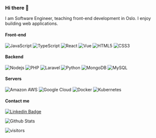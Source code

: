 ### Hi there 👋

I am Software Engineer, teaching front-end development in Oslo. I enjoy building web applications.

#### Front-end

![JavaScript](https://img.shields.io/badge/-JavaScript-black?style=flat-square&logo=javascript)
![TypeScript](https://img.shields.io/badge/-TypeScript-eeeeee?style=flat-square&logo=typescript)
![React](https://img.shields.io/badge/-React-black?style=flat-square&logo=react)
![Vue](https://img.shields.io/badge/-Vue-eeeeee?style=flat-square&logo=vue.js)
![HTML5](https://img.shields.io/badge/-HTML5-E34F26?style=flat-square&logo=html5&logoColor=white)
![CSS3](https://img.shields.io/badge/-CSS3-1572B6?style=flat-square&logo=css3)

#### Backend

![Nodejs](https://img.shields.io/badge/-Nodejs-black?style=flat-square&logo=Node.js)
![PHP](https://img.shields.io/badge/-PHP-4F5B93?style=flat-square&logo=php)
![Laravel](https://img.shields.io/badge/-Laravel-CCCCCC?style=flat-square&logo=laravel)
![Python](https://img.shields.io/badge/-Python-black?style=flat-square&logo=Python)
![MongoDB](https://img.shields.io/badge/-MongoDB-black?style=flat-square&logo=mongodb)
![MySQL](https://img.shields.io/badge/-MySQL-black?style=flat-square&logo=mysql)

#### Servers

![Amazon AWS](https://img.shields.io/badge/Amazon%20AWS-e76d0c?style=flat-square&logo=amazon-aws)
![Google Cloud](https://img.shields.io/badge/Google%20Cloud-black?style=flat-square&logo=google-cloud)
![Docker](https://img.shields.io/badge/-Docker-black?style=flat-square&logo=docker)
![Kubernetes](https://img.shields.io/badge/-Kubernetes-cccccc?style=flat-square&logo=kubernetes)

#### Contact me

[![Linkedin Badge](https://img.shields.io/badge/-mannuel-ferreira?style=flat-square&logo=Linkedin&logoColor=white&link=https://www.linkedin.com/in/mannuelferreira/)](https://www.linkedin.com/in/mannuelferreira/)

![Github Stats](https://github-readme-stats.vercel.app/api?username=mannuelf&count_private=true&show_icons=true&include_all_commits=true)

![visitors](https://visitor-badge.glitch.me/badge?page_id=mannuelf)


<!--
**mannuelf/mannuelf** is a ✨ _special_ ✨ repository because its `README.md` (this file) appears on your GitHub profile.

Here are some ideas to get you started:

- 🔭 I’m currently working on ...
- 🌱 I’m currently learning ...
- 👯 I’m looking to collaborate on ...
- 🤔 I’m looking for help with ...
- 💬 Ask me about ...
- 📫 How to reach me: ...
- 😄 Pronouns: ...
- ⚡ Fun fact: ...
-->
